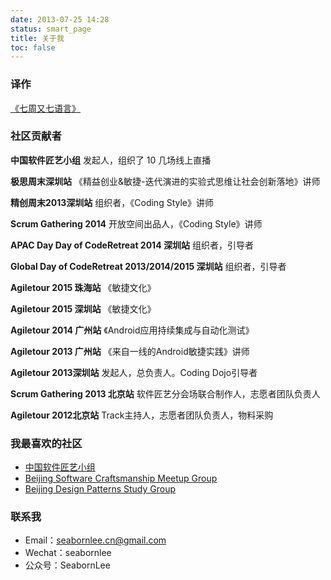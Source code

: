 ```yaml
---
date: 2013-07-25 14:28
status: smart_page
title: 关于我
toc: false
---
```

### 译作
[《七周又七语言》](https://book.douban.com/subject/26921107/)


### 社区贡献者
**中国软件匠艺小组**
发起人，组织了 10 几场线上直播

**极思周末深圳站**
《精益创业&敏捷-迭代演进的实验式思维让社会创新落地》讲师

**精创周末2013深圳站**
组织者，《Coding Style》讲师

**Scrum Gathering 2014**
开放空间出品人，《Coding Style》讲师

**APAC Day Day of CodeRetreat 2014 深圳站**
组织者，引导者
	 
**Global Day of CodeRetreat 2013/2014/2015 深圳站**
组织者，引导者

**Agiletour 2015 珠海站**
《敏捷文化》

**Agiletour 2015 深圳站**
《敏捷文化》

**Agiletour 2014 广州站**
《Android应用持续集成与自动化测试》

**Agiletour 2013 广州站**
《来自一线的Android敏捷实践》讲师

**Agiletour 2013深圳站**
发起人，总负责人。Coding Dojo引导者

**Scrum Gathering 2013 北京站**
软件匠艺分会场联合制作人，志愿者团队负责人

**Agiletour 2012北京站**
Track主持人，志愿者团队负责人，物料采购


### 我最喜欢的社区
* [中国软件匠艺小组](https://codingstyle.cn)
* [Beijing Software Craftsmanship Meetup Group](http://www.meetup.com/BeijingSoftwareCraftsmanship/)
* [Beijing Design Patterns Study Group](http://www.bjdp.org/)


### 联系我
* Email：seabornlee.cn@gmail.com
* Wechat：seabornlee
* 公众号：SeabornLee